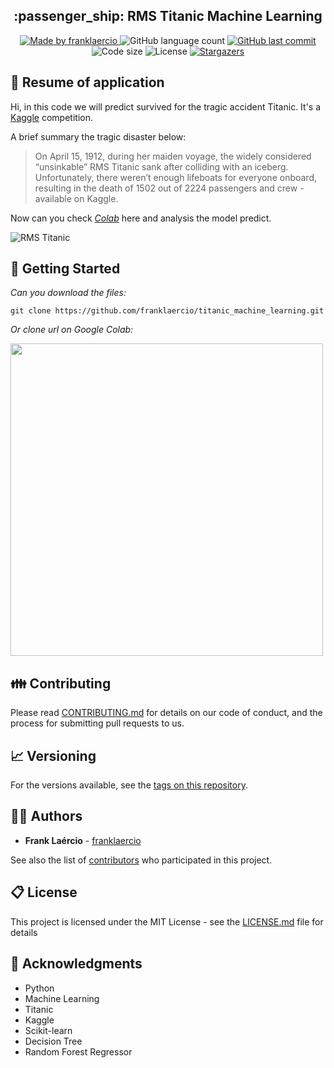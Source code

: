 <h2 align="center"> 
  :passenger_ship: RMS Titanic Machine Learning
</h1>

<p align="center">
  <a href="https://www.linkedin.com/in/frank-laercio/">
    <img alt="Made by franklaercio" src="https://img.shields.io/badge/Linkedin-Made%20by%20franklaercio-blue">
  </a>
  
  <img alt="GitHub language count" src="https://img.shields.io/github/languages/count/franklaercio/titanic_machine_learning?color=%2304D361">
  
  <a href="https://github.com/franklaercio/titanic_machine_learning/commits/master">
    <img alt="GitHub last commit" src="https://img.shields.io/github/last-commit/franklaercio/titanic_machine_learning">
  </a>
  
  <img alt="Code size" src="https://img.shields.io/github/languages/code-size/franklaercio/titanic_machine_learning">

  <img alt="License" src="https://img.shields.io/badge/license-MIT-brightgreen">
   <a href="https://github.com/franklaercio/titanic_machine_learning/stargazers">
    <img alt="Stargazers" src="https://img.shields.io/github/stars/franklaercio/titanic_machine_learning?style=social">
  </a>
</p>

## :bookmark_tabs: Resume of application
Hi, in this code we will predict survived for the tragic accident Titanic. It's a [Kaggle](https://www.kaggle.com/c/titanic) competition.

A brief summary the tragic disaster below:

> On April 15, 1912, during her maiden voyage, the widely considered “unsinkable” RMS Titanic sank after colliding with an iceberg. Unfortunately, there weren’t enough lifeboats for everyone onboard, resulting in the death of 1502 out of 2224 passengers and crew - available on Kaggle.

Now can you check *[Colab](https://github.com/franklaercio/titanic_machine_learning/blob/master/Titanic.ipynb)* here and analysis the model predict.

![RMS Titanic](https://user-images.githubusercontent.com/38151364/96202287-31e97980-0f35-11eb-91dd-089d093fe62d.gif)

## :mag_right: Getting Started

*Can you download the files:*

```git clone https://github.com/franklaercio/titanic_machine_learning.git``` 

*Or clone url on Google Colab:*

<img tile="Exemplo import Google Colab" src="https://user-images.githubusercontent.com/38151364/96202742-64e03d00-0f36-11eb-98cc-b6dd2f8d141a.png" width="500">

## :family: Contributing

Please read [CONTRIBUTING.md](https://gist.github.com/PurpleBooth/b24679402957c63ec426) for details on our code of conduct, and the process for submitting pull requests to us.

## :chart_with_upwards_trend: Versioning

For the versions available, see the [tags on this repository](https://github.com/franklaercio/shop_app_flutter/tags). 

## :man_technologist: Authors

* **Frank Laércio** - [franklaercio](https://github.com/franklaercio)

See also the list of [contributors](https://github.com/franklaercio/shop_app_flutter/contributors) who participated in this project.

## :clipboard: License

This project is licensed under the MIT License - see the [LICENSE.md](LICENSE.md) file for details

## :newspaper: Acknowledgments

- Python
- Machine Learning
- Titanic
- Kaggle
- Scikit-learn
- Decision Tree
- Random Forest Regressor
